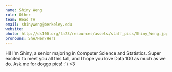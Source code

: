 ```yaml
---
name: Shiny Weng
role: Other
team: Head TA
email: shinyweng@berkeley.edu
website: 
photo: http://ds100.org/fa23/resources/assets/staff_pics/Shiny_Weng.jpg
pronouns: She/Her/Hers
---
```

Hi! I'm Shiny, a senior majoring in Computer Science and Statistics. Super excited to meet you all this fall, and I hope you love Data 100 as much as we do. Ask me for doggo pics! :') <3

